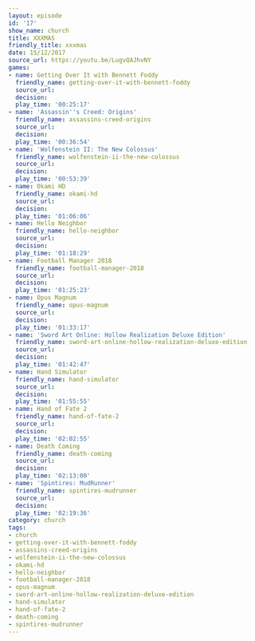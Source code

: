 ```yaml
---
layout: episode
id: '17'
show_name: church
title: XXXMAS
friendly_title: xxxmas
date: 15/12/2017
source_url: https://youtu.be/LugvQAJhvNY
games:
- name: Getting Over It with Bennett Foddy
  friendly_name: getting-over-it-with-bennett-foddy
  source_url: 
  decision: 
  play_time: '00:25:17'
- name: 'Assassin''s Creed: Origins'
  friendly_name: assassins-creed-origins
  source_url: 
  decision: 
  play_time: '00:36:54'
- name: 'Wolfenstein II: The New Colossus'
  friendly_name: wolfenstein-ii-the-new-colossus
  source_url: 
  decision: 
  play_time: '00:53:39'
- name: Okami HD
  friendly_name: okami-hd
  source_url: 
  decision: 
  play_time: '01:06:06'
- name: Hello Neighbor
  friendly_name: hello-neighbor
  source_url: 
  decision: 
  play_time: '01:18:29'
- name: Football Manager 2018
  friendly_name: football-manager-2018
  source_url: 
  decision: 
  play_time: '01:25:23'
- name: Opus Magnum
  friendly_name: opus-magnum
  source_url: 
  decision: 
  play_time: '01:33:17'
- name: 'Sword Art Online: Hollow Realization Deluxe Edition'
  friendly_name: sword-art-online-hollow-realization-deluxe-edition
  source_url: 
  decision: 
  play_time: '01:42:47'
- name: Hand Simulator
  friendly_name: hand-simulator
  source_url: 
  decision: 
  play_time: '01:55:55'
- name: Hand of Fate 2
  friendly_name: hand-of-fate-2
  source_url: 
  decision: 
  play_time: '02:02:55'
- name: Death Coming
  friendly_name: death-coming
  source_url: 
  decision: 
  play_time: '02:13:00'
- name: 'Spintires: MudRunner'
  friendly_name: spintires-mudrunner
  source_url: 
  decision: 
  play_time: '02:19:36'
category: church
tags:
- church
- getting-over-it-with-bennett-foddy
- assassins-creed-origins
- wolfenstein-ii-the-new-colossus
- okami-hd
- hello-neighbor
- football-manager-2018
- opus-magnum
- sword-art-online-hollow-realization-deluxe-edition
- hand-simulator
- hand-of-fate-2
- death-coming
- spintires-mudrunner
---
```

